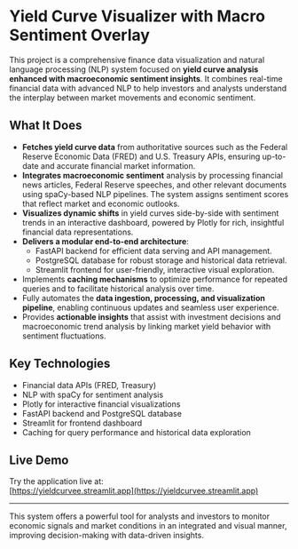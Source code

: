 # Yield Curve Visualizer with Macro Sentiment Overlay

This project is a comprehensive finance data visualization and natural language processing (NLP) system focused on **yield curve analysis enhanced with macroeconomic sentiment insights**. It combines real-time financial data with advanced NLP to help investors and analysts understand the interplay between market movements and economic sentiment.

## What It Does

- **Fetches yield curve data** from authoritative sources such as the Federal Reserve Economic Data (FRED) and U.S. Treasury APIs, ensuring up-to-date and accurate financial market information.
- **Integrates macroeconomic sentiment** analysis by processing financial news articles, Federal Reserve speeches, and other relevant documents using spaCy-based NLP pipelines. The system assigns sentiment scores that reflect market and economic outlooks.
- **Visualizes dynamic shifts** in yield curves side-by-side with sentiment trends in an interactive dashboard, powered by Plotly for rich, insightful financial data representations.
- **Delivers a modular end-to-end architecture**:
  - FastAPI backend for efficient data serving and API management.
  - PostgreSQL database for robust storage and historical data retrieval.
  - Streamlit frontend for user-friendly, interactive visual exploration.
- Implements **caching mechanisms** to optimize performance for repeated queries and to facilitate historical analysis over time.
- Fully automates the **data ingestion, processing, and visualization pipeline**, enabling continuous updates and seamless user experience.
- Provides **actionable insights** that assist with investment decisions and macroeconomic trend analysis by linking market yield behavior with sentiment fluctuations.

## Key Technologies

- Financial data APIs (FRED, Treasury)
- NLP with spaCy for sentiment analysis
- Plotly for interactive financial visualizations
- FastAPI backend and PostgreSQL database
- Streamlit for frontend dashboard
- Caching for query performance and historical data exploration

## Live Demo

Try the application live at:  
[https://yieldcurvee.streamlit.app](https://yieldcurvee.streamlit.app)

---

This system offers a powerful tool for analysts and investors to monitor economic signals and market conditions in an integrated and visual manner, improving decision-making with data-driven insights.
